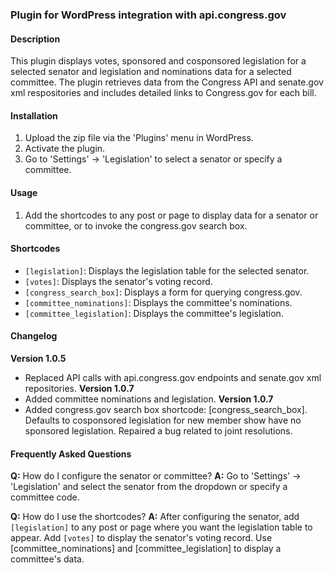 ### Plugin for WordPress integration with api.congress.gov

#### Description
This plugin displays votes, sponsored and cosponsored legislation for a selected senator and legislation and nominations data for a selected committee. The plugin retrieves data from the Congress API and senate.gov xml respositories and includes detailed links to Congress.gov for each bill.

#### Installation
1. Upload the zip file via the 'Plugins' menu in WordPress.
2. Activate the plugin.
3. Go to 'Settings' -> 'Legislation' to select a senator or specify a committee.

#### Usage
1. Add the shortcodes to any post or page to display data for a senator or committee, or to invoke the congress.gov search box.

#### Shortcodes
- `[legislation]`: Displays the legislation table for the selected senator.
- `[votes]`: Displays the senator's voting record.
- `[congress_search_box]`: Displays a form for querying congress.gov.
- `[committee_nominations]`: Displays the committee's nominations.
- `[committee_legislation]`: Displays the committee's legislation.

#### Changelog
**Version 1.0.5**
- Replaced API calls with api.congress.gov endpoints and senate.gov xml repositories.
**Version 1.0.7**
- Added committee nominations and legislation.
**Version 1.0.7**
- Added congress.gov search box shortcode: [congress_search_box]. Defaults to cosponsored legislation for new member show have no sponsored legislation. Repaired a bug related to joint resolutions.

#### Frequently Asked Questions
**Q:** How do I configure the senator or committee?
**A:** Go to 'Settings' -> 'Legislation' and select the senator from the dropdown or specify a committee code.

**Q:** How do I use the shortcodes?
**A:** After configuring the senator, add `[legislation]` to any post or page where you want the legislation table to appear. Add `[votes]` to display the senator's voting record. Use [committee_nominations] and [committee_legislation] to display a committee's data.
